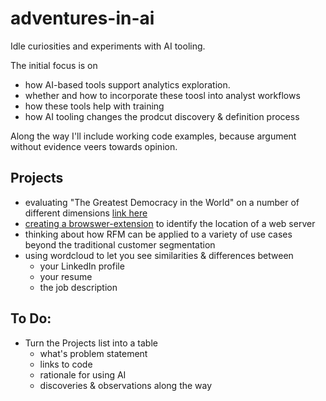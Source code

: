 # adventures-in-ai
Idle curiosities and experiments with AI tooling.

The initial focus is on
* how AI-based tools support analytics exploration.
* whether and how to incorporate these toosl into analyst workflows
* how these tools help with training
* how AI tooling changes the prodcut discovery & definition process

Along the way I'll include working code examples, because argument without evidence veers towards opinion.

## Projects
* evaluating "The Greatest Democracy in the World" on a number of different dimensions [link here](greatest-democracy/README.md)
* [creating a browswer-extension](server-location/README.md) to identify the location of a web server
* thinking about how RFM can be applied to a variety of use cases beyond the traditional customer segmentation
* using wordcloud to let you see similarities & differences between
    * your LinkedIn profile
    * your resume
    * the job description

## To Do:

* Turn the Projects list into a table
    * what's problem statement
    * links to code
    * rationale for using AI
    * discoveries & observations along the way


